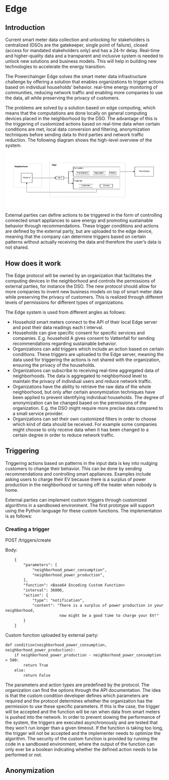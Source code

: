 
# Edge

## Introduction
Current smart meter data collection and unlocking for stakeholders is centralized (DSOs are the gatekeeper, single point of failure), closed (access for mandated stakeholders only) and has a 24-hr delay. Real-time and higher-quality data and a transparent and inclusive system is needed to unlock new solutions and business models. This will help in building new technologies to accelerate the energy transition.

The Powerchainger Edge solves the smart meter data infrastructure challenge by offering a solution that enables organizations to trigger actions based on individual households’ behavior. real-time energy monitoring of communities, reducing network traffic and enabling more companies to use the data, all while preserving the privacy of customers. 

The problems are solved by a solution based on edge computing, which means that the computations are done locally on general computing devices placed in the neighborhood by the DSO. The advantage of this is the triggering of customized actions based on real-time data when certain conditions are met, local data conversion and filtering, anonymization techniques before sending data to third parties and network traffic reduction. The following diagram shows the high-level overview of the system.


![alt text](architecture.png "Title")



External parties can define actions to be triggered in the form of controlling connected smart appliances to save energy and promoting sustainable behavior through recommendations. These trigger conditions and actions are defined by the external party, but are uploaded to the edge device, meaning that the company can determine triggers based on certain patterns without actually receiving the data and therefore the user’s data is not shared. 


## How does it work
The Edge protocol will be owned by an organization that facilitates the computing devices in the neighborhood and controls the permissions of external parties, for instance the DSO. The new protocol should allow for more companies to invent new business models on top of smart meter data while preserving the privacy of customers. This is realized through different levels of permissions for different types of organizations. 

The Edge system is used from different angles as follows:
- Household smart meters connect to the API of their local Edge server and post their data readings each t interval.
- Households can give specific consent for specific services and companies. E.g. household A gives consent to Vattenfall for sending recommendations regarding sustainable behavior.
- Organizations can add triggers which include an action based on certain conditions. These triggers are uploaded to the Edge server, meaning the data used for triggering the actions is not shared with the organization, ensuring the privacy of the households.
- Organizations can subscribe to receiving real-time aggregated data of neighborhoods. The data is aggregated to neighborhood level to maintain the privacy of individual users and reduce network traffic.
- Organizations have the ability to retrieve the raw data of the whole neighborhood, but only after certain anonymization techniques have been applied to prevent identifying individual households. The degree of anonymization can be changed based on the permissions of the organization. E.g. the DSO might require more precise data compared to a small service provider.
- Organizations can set their own customized filters in order to choose which kind of data should be received. For example some companies might choose to only receive data when it has been changed to a certain degree in order to reduce network traffic. 

## Triggering
Triggering actions based on patterns in the input data is key into nudging customers to change their behavior. 
This can be done by sending recommendations and controlling smart appliances. Examples include asking users to charge their EV because there is a surplus of power production in the neighborhood or turning off the heater when nobody is home.

External parties can implement custom triggers through customized algorithms 
in a sandboxed environment. The first prototype will support using the Python language for these custom functions.
The implementation is as follows:

### Creating a trigger

POST /triggers/create

Body:
```
    {
        "parameters": [
            "neighborhood_power_consumption",
            "neighborhood_power_production",
        ],
        "function": <Base64 Encoding Custom Function>
        "interval": 36000,
        "action": {
            "type": "notification",
            "content": "There is a surplus of power production in your neighborhood, 
                        now might be a good time to charge your EV!"
        }
    }
```

Custom function uploaded by external party:
```
def condition(neighborhood_power_consumption, neighborhood_power_production):
    if neighborhood_power_production - neighborhood_power_consumption > 500:
        return True
    else:
        return False
```

The parameters and action types are predefined by the protocol. The organization can find the options through the API documentation. 
The idea is that the custom condition developer defines which parameters are required and the protocol determines whether
the organization has the permission to use these specific parameters. If this is the case, the trigger will be accepted
and the function will be ran when data from smart meters is pushed into the network. In order to prevent slowing the performance of the system, the triggers are executed asynchronously and are tested
that they won't run longer than a given timeout. If the function is taking too long, the trigger will not be accepted and the implementer needs to optimize the algorithm. The security of the custom function is provided by running the code in a sandboxed environment, where the output of the function can only ever be a boolean indicating whether the defined action needs to be performed or not.

## Anonymization

